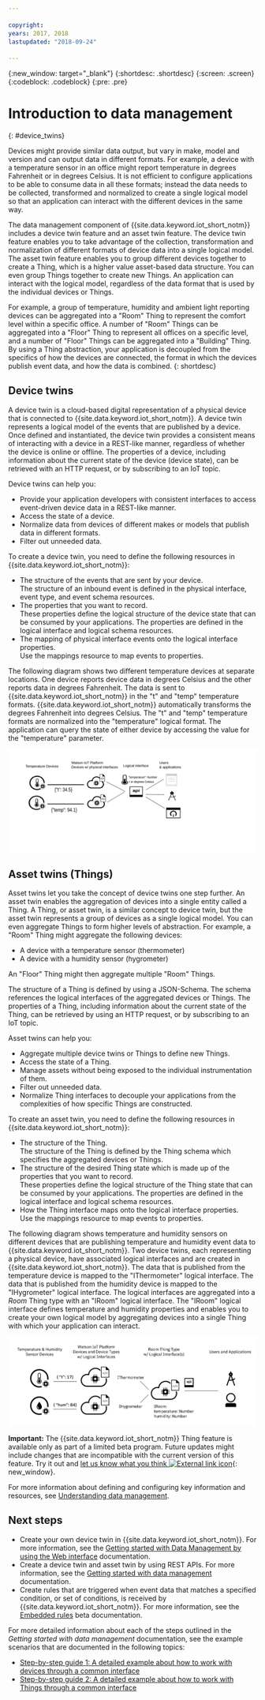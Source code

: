 ```yaml
---

copyright:
years: 2017, 2018
lastupdated: "2018-09-24"

---
```


{:new_window: target="\_blank"}
{:shortdesc: .shortdesc}
{:screen: .screen}
{:codeblock: .codeblock}
{:pre: .pre}

# Introduction to data management
{: #device_twins}

<!--An unprecedented number of devices and sensors exist in the modern world. Connected devices generate vast amounts of digital data at extraordinary speeds. Such volumes of data represent great opportunities but also challenges, in terms of how big data can be processed, analyzed and presented to help to deliver insights and drive transformation.-->

Devices might provide similar data output, but vary in make, model and version and can output data in different formats. For example, a device with a temperature sensor in an office might report temperature in degrees Fahrenheit or in degrees Celsius. It is not efficient to configure applications to be able to consume data in all these formats; instead the data needs to be collected, transformed and normalized to create a single logical model so that an application can interact with the different devices in the same way. 

The data management component of {{site.data.keyword.iot_short_notm}} includes a device twin feature and an asset twin feature. The device twin feature enables you to take advantage of the collection, transformation and normalization of different formats of device data into a single logical model. The asset twin feature enables you to group different devices together to create a Thing, which is a higher value asset-based data structure. You can even group Things together to create new Things. An application can interact with the logical model, regardless of the data format that is used by the individual devices or Things. 

For example, a group of temperature, humidity and ambient light reporting devices can be aggregated into a "Room" Thing to represent the comfort level within a specific office. A number of "Room" Things can be aggregated into a "Floor" Thing to represent all offices on a specific level, and a number of "Floor" Things can be aggregated into a "Building" Thing. By using a Thing abstraction, your application is decoupled from the specifics of how the devices are connected, the format in which the devices publish event data, and how the data is combined.
{: shortdesc}

## Device twins

A device twin is a cloud-based digital representation of a physical device that is connected to {{site.data.keyword.iot_short_notm}}. A device twin represents a logical model of the events that are published by a device. Once defined and instantiated, the device twin provides a consistent means of interacting with a device in a REST-like manner, regardless of whether the device is online or offline. The properties of a device, including information about the current state of the device (device state), can be retrieved with an HTTP request, or by subscribing to an IoT topic.

Device twins can help you:
- Provide your application developers with consistent interfaces to access event-driven device data in a REST-like manner.
- Access the state of a device.
- Normalize data from devices of different makes or models that publish data in different formats.
- Filter out unneeded data.


To create a device twin, you need to define the following resources in {{site.data.keyword.iot_short_notm}}:
- The structure of the events that are sent by your device.  
The structure of an inbound event is defined in the physical interface, event type, and event schema resources. 
- The properties that you want to record.  
These properties define the logical structure of the device state that can be consumed by your applications. The properties are defined in the logical interface and logical schema resources.  
- The mapping of physical interface events onto the logical interface properties.  
Use the mappings resource to map events to properties.

The following diagram shows two different temperature devices at separate locations. One device reports device data in degrees Celsius and the other reports data in degrees Fahrenheit. The data is sent to {{site.data.keyword.iot_short_notm}} in the "t" and "temp" temperature formats. {{site.data.keyword.iot_short_notm}} automatically transforms the degrees Fahrenheit into degrees Celsius. The "t" and "temp" temperature formats are normalized into the "temperature" logical format. The application can query the state of either device by accessing the value for the "temperature" parameter. 

![Overview of managing data in {{site.data.keyword.iot_short_notm}}.](../information_management/images/ga_im_resources_overview.svg "Overview of managing data in {{site.data.keyword.iot_short_notm}}")


## Asset twins (Things)

Asset twins let you take the concept of device twins one step further. An asset twin enables the aggregation of devices into a single entity called a Thing.  A Thing, or asset twin, is a similar concept to device twin, but the asset twin represents a group of devices as a single logical model. You can even aggregate Things to form higher levels of abstraction. For example, a "Room" Thing might aggregate the following devices:

- A device with a temperature sensor (thermometer)
- A device with a humidity sensor (hygrometer)

An "Floor" Thing might then aggregate multiple "Room" Things. 

The structure of a Thing is defined by using a JSON-Schema. The schema references the logical interfaces of the aggregated devices or Things. The properties of a Thing, including information about the current state of the Thing, can be retrieved by using an HTTP request, or by subscribing to an IoT topic.

Asset twins can help you:
 
- Aggregate multiple device twins or Things to define new Things.
- Access the state of a Thing.
- Manage assets without being exposed to the individual instrumentation of them.
- Filter out unneeded data.
- Normalize Thing interfaces to decouple your applications from the complexities of how specific Things are constructed.


To create an asset twin, you need to define the following resources in {{site.data.keyword.iot_short_notm}}:

- The structure of the Thing.  
The structure of the Thing is defined by the Thing schema which specifies the aggregated devices or Things.
- The structure of the desired Thing state which is made up of the properties that you want to record.  
These properties define the logical structure of the Thing state that can be consumed by your applications. The properties are defined in the logical interface and logical schema resources.  
- How the Thing interface maps onto the logical interface properties.  
Use the mappings resource to map events to properties.


The following diagram shows temperature and humidity sensors on different devices that are publishing temperature and humidity event data to {{site.data.keyword.iot_short_notm}}. Two device twins, each representing a physical device, have associated logical interfaces and are created in {{site.data.keyword.iot_short_notm}}. The data that is published from the temperature device is mapped to the "IThermometer" logical interface. The data that is published from the humidity device is mapped to the "IHygrometer" logical interface. The logical interfaces are aggregated into a *Room* Thing type with an "IRoom" logical interface. The "IRoom" logical interface defines temperature and humidity properties and enables you to create your own logical model by aggregating devices into a single Thing with which your application can interact.  

![Overview of managing data in {{site.data.keyword.iot_short_notm}}.](../information_management/images/Thing_overview.svg "Overview of managing data in {{site.data.keyword.iot_short_notm}}")

**Important:** The {{site.data.keyword.iot_short_notm}} Thing feature is available only as part of a limited beta program. Future updates might include changes that are incompatible with the current version of this feature. Try it out and [let us know what you think ![External link icon](../../../icons/launch-glyph.svg)](https://developer.ibm.com/answers/smart-spaces/17/internet-of-things.html){: new_window}.


For more information about defining and configuring key information and resources, see [Understanding data management](ga_im_definitions.html). 

## Next steps

- Create your own device twin in {{site.data.keyword.iot_short_notm}}. For more information, see the [Getting started with Data Management by using the Web interface](im_ui_flow.html) documentation. 
- Create a device twin and asset twin by using REST APIs. For more information, see the [Getting started with data management](../information_management/getting_started_things.html) documentation.  
- Create rules that are triggered when event data that matches a specified condition, or set of conditions, is received by {{site.data.keyword.iot_short_notm}}. For more information, see the [Embedded rules](../information_management/im_rules.html) beta documentation.

For more detailed information about each of the steps outlined in the *Getting started with data management* documentation, see the example scenarios that are documented in the following topics: 

- [Step-by-step guide 1: A detailed example about how to work with devices through a common interface](ga_im_index_scenario.html#scenario) 
- [Step-by-step guide 2: A detailed example about how to work with Things through a common interface](../information_management/im_index_scenario_thing.html#scenario) 


